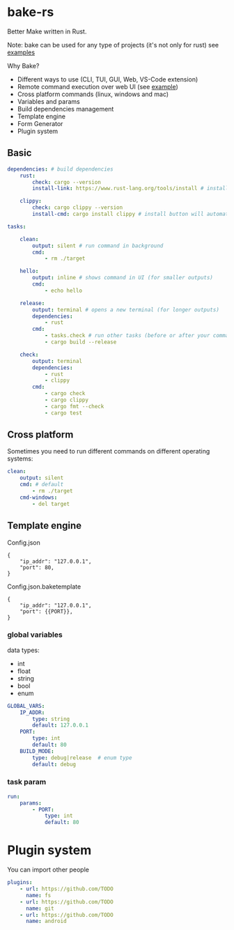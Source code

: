 # bake-rs
Better Make written in Rust.

Note: bake can be used for any type of projects (it's not only for rust) see [examples](TODO)

Why Bake?

- Different ways to use (CLI, TUI, GUI, Web, VS-Code extension)
- Remote command execution over web UI (see [example](TODO))
- Cross platform commands (linux, windows and mac)
- Variables and params
- Build dependencies management
- Template engine
- Form Generator
- Plugin system

## Basic

```yaml
dependencies: # build dependencies
    rust:
        check: cargo --version
        install-link: https://www.rust-lang.org/tools/install # install button opens browser and user should manually install it

    clippy:
        check: cargo clippy --version
        install-cmd: cargo install clippy # install button will automatically install

tasks:

    clean:
        output: silent # run command in background
        cmd: 
            - rm ./target

    hello: 
        output: inline # shows command in UI (for smaller outputs)
        cmd: 
            - echo hello

    release:
        output: terminal # opens a new terminal (for longer outputs)
        dependencies: 
            - rust
        cmd: 
            - tasks.check # run other tasks (before or after your commands)
            - cargo build --release

    check:
        output: terminal
        dependencies: 
            - rust
            - clippy
        cmd:
            - cargo check
            - cargo clippy
            - cargo fmt --check
            - cargo test
```

## Cross platform

Sometimes you need to run different commands on different operating systems:

```yaml
clean:
    output: silent 
    cmd: # default  
        - rm ./target
    cmd-windows: 
        - del target

```

## Template engine

Config.json
```
{
    "ip_addr": "127.0.0.1",
    "port": 80,
}
```

Config.json.baketemplate
```
{
    "ip_addr": "127.0.0.1",
    "port": {{PORT}},
}
```

### global variables

data types:
- int
- float
- string
- bool
- enum

```yaml
GLOBAL_VARS:
    IP_ADDR: 
        type: string
        default: 127.0.0.1
    PORT: 
        type: int
        default: 80
    BUILD_MODE: 
        type: debug|release  # enum type
        default: debug
```

### task param

```yaml
run:
    params:
        - PORT: 
            type: int
            default: 80

```

# Plugin system

You can import other people

```yaml
plugins:
    - url: https://github.com/TODO
      name: fs
    - url: https://github.com/TODO
      name: git
    - url: https://github.com/TODO
      name: android
```